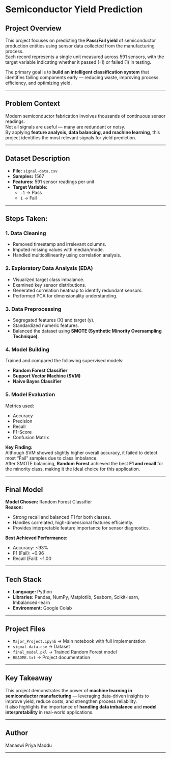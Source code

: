 # Semiconductor Yield Prediction

## Project Overview
This project focuses on predicting the **Pass/Fail yield** of semiconductor production entities using sensor data collected from the manufacturing process.  
Each record represents a single unit measured across 591 sensors, with the target variable indicating whether it passed (-1) or failed (1) in testing.  

The primary goal is to **build an intelligent classification system** that identifies failing components early — reducing waste, improving process efficiency, and optimizing yield.

---

## Problem Context
Modern semiconductor fabrication involves thousands of continuous sensor readings.  
Not all signals are useful — many are redundant or noisy.  
By applying **feature analysis, data balancing, and machine learning**, this project identifies the most relevant signals for yield prediction.

---

## Dataset Description
- **File:** `signal-data.csv`  
- **Samples:** 1567  
- **Features:** 591 sensor readings per unit  
- **Target Variable:**  
  - `-1` → Pass  
  - `1` → Fail  

---

## Steps Taken: 

### 1. Data Cleaning
- Removed timestamp and irrelevant columns.  
- Imputed missing values with median/mode.  
- Handled multicollinearity using correlation analysis.  

### 2. Exploratory Data Analysis (EDA)
- Visualized target class imbalance.  
- Examined key sensor distributions.  
- Generated correlation heatmap to identify redundant sensors.  
- Performed PCA for dimensionality understanding.  

### 3. Data Preprocessing
- Segregated features (X) and target (y).  
- Standardized numeric features.  
- Balanced the dataset using **SMOTE (Synthetic Minority Oversampling Technique)**.

### 4. Model Building
Trained and compared the following supervised models:
- **Random Forest Classifier**
- **Support Vector Machine (SVM)**
- **Naive Bayes Classifier**

### 5. Model Evaluation
Metrics used:
- Accuracy  
- Precision  
- Recall  
- F1-Score  
- Confusion Matrix  

**Key Finding:**  
Although SVM showed slightly higher overall accuracy, it failed to detect most “Fail” samples due to class imbalance.  
After SMOTE balancing, **Random Forest** achieved the best **F1 and recall** for the minority class, making it the ideal choice for this application.

---

## Final Model
**Model Chosen:** Random Forest Classifier  
**Reason:**  
- Strong recall and balanced F1 for both classes.  
- Handles correlated, high-dimensional features efficiently.  
- Provides interpretable feature importance for sensor diagnostics.

**Best Achieved Performance:**  
- Accuracy: ~93%  
- F1 (Fail): ~0.96  
- Recall (Fail): ~1.00  

---

## Tech Stack
- **Language:** Python  
- **Libraries:** Pandas, NumPy, Matplotlib, Seaborn, Scikit-learn, Imbalanced-learn  
- **Environment:** Google Colab  

---

## Project Files
- `Major_Project.ipynb` → Main notebook with full implementation  
- `signal-data.csv` → Dataset  
- `final_model.pkl` → Trained Random Forest model  
- `README.txt` → Project documentation  

---

## Key Takeaway
This project demonstrates the power of **machine learning in semiconductor manufacturing** — leveraging data-driven insights to improve yield, reduce costs, and strengthen process reliability.  
It also highlights the importance of **handling data imbalance** and **model interpretability** in real-world applications.

---

## Author 
Manaswi Priya Maddu

---
